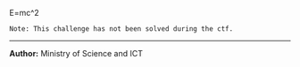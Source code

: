 E=mc^2

```
Note: This challenge has not been solved during the ctf.
```

---
**Author:** Ministry of Science and ICT